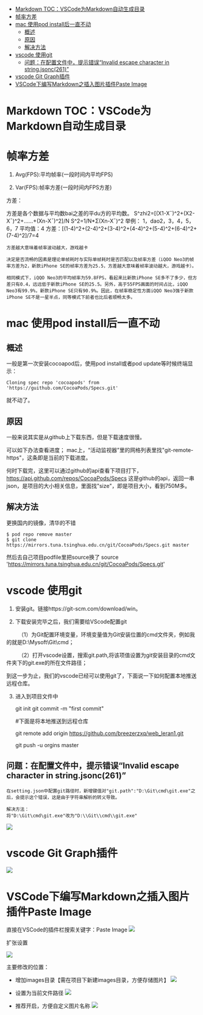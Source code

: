 <!-- TOC -->

- [Markdown TOC：VSCode为Markdown自动生成目录](#markdown-tocvscode为markdown自动生成目录)
- [帧率方差](#帧率方差)
- [mac 使用pod install后一直不动](#mac-使用pod-install后一直不动)
  - [概述](#概述)
  - [原因](#原因)
  - [解决方法](#解决方法)
- [vscode 使用git](#vscode-使用git)
  - [问题：在配置文件中，提示错误“Invalid escape character in string.jsonc(261)”](#问题在配置文件中提示错误invalid-escape-character-in-stringjsonc261)
- [vscode Git Graph插件](#vscode-git-graph插件)
- [VSCode下编写Markdown之插入图片插件Paste Image](#vscode下编写markdown之插入图片插件paste-image)

<!-- /TOC -->

# Markdown TOC：VSCode为Markdown自动生成目录

# 帧率方差

1) Avg(FPS):平均帧率(一段时间内平均FPS)

2) Var(FPS):帧率方差(一段时间内FPS方差)

方差：

方差是各个数据与平均数bai之差的平du方的平均数。
S^zhi2=[(X1-X¯)^2+(X2-X¯)^2+……+(Xn-X¯)^2]/N
S^2=1/N*Σ(Xn-X¯)^2
举例：
1，dao2，3，4，5，6，7
平均值：4
方差：[(1-4)^2+(2-4)^2+(3-4)^2+(4-4)^2+(5-4)^2+(6-4)^2+(7-4)^2]/7=4

    方差越大意味着帧率波动越大，游戏越卡

    决定是否流畅的因素是理论单帧耗时与实际单帧耗时是否匹配以及帧率方差（iQOO Neo3的帧率方差为2，新款iPhone SE的帧率方差为25.5，方差越大意味着帧率波动越大，游戏越卡）。

    相同模式下，iQQO Neo3的平均帧率为59.8FPS，看起来比新款iPhone SE多不了多少，但方差只有0.4，远远低于新款iPhone SE的25.5。另外，高于55FPS画面的时间占比，iQQO Neo3有99.9%，新款iPhone SE只有90.9%。因此，在帧率稳定性方面iQQO Neo3强于新款iPhone SE不是一星半点，同等模式下前者也比后者顺畅太多。


# mac 使用pod install后一直不动
## 概述
一般是第一次安装cocoapod后，使用pod install或者pod update等时候终端显示：

    Cloning spec repo 'cocoapods' from 'https://guithub.com/CocoaPods/Specs.git'

就不动了。

## 原因
一般来说其实是从github上下载东西，但是下载速度很慢。

可以如下办法查看进度；
mac上，“活动监视器”里的网格列表里找"git-remote-https"，这条即是当前的下载进度。

何时下载完，这里可以通过github的api查看下项目打下，https://api.github.com/repos/CocoaPods/Specs
这是github的api，返回一串json，是项目的大小相关信息，里面找"size"，即是项目大小，看到750M多。

## 解决方法
更换国内的镜像，清华的不错

    $ pod repo remove master
    $ git clone https://mirrors.tuna.tsinghua.edu.cn/git/CocoaPods/Specs.git master

然后去自己项目podfile里把source换了
    source 'https://mirrors.tuna.tsinghua.edu.cn/git/CocoaPods/Specs.git'

# vscode 使用git

1. 安装git。链接https://git-scm.com/download/win。

2. 下载安装完毕之后，我们需要给VScode配置git

        （1）为Git配置环境变量，环境变量值为Git安装位置的cmd文件夹，例如我的就是D:\Mysoft\Git\cmd；

        （2）打开vscode设置，搜索git.path,将该项值设置为git安装目录的cmd文件夹下的git.exe的所在文件路径；

到这一步为止，我们的vscode已经可以使用git了，下面说一下如何配置本地推送远程仓库。

3. 进入到项目文件中

    git init
    git commit -m "first commit"

    #下面是将本地推送到远程仓库
    
    git remote add origin https://github.com/breezerzxq/web_leran1.git
    
    git push -u orgins master


## 问题：在配置文件中，提示错误“Invalid escape character in string.jsonc(261)”

    在setting.json中配置git路径时，新增键值对"git.path":"D:\Git\cmd\git.exe"之后，会提示这个错误，这是由于字符串解析的转义导致。

    解决方法：
    将"D:\Git\cmd\git.exe"改为"D:\\Git\\cmd\\git.exe"

![](images/2020-09-14-11-33-24.png)


# vscode Git Graph插件

![](images/2020-09-14-11-59-03.png)


# VSCode下编写Markdown之插入图片插件Paste Image 
直接在VSCode的插件栏搜索关键字：Paste Image
![](images/2020-09-14-14-01-21.png)


扩张设置

![](images/2020-09-14-14-01-44.png)


主要修改的位置：
- 增加images目录【需在项目下新建images目录，方便存储图片】
![](images/2020-09-14-14-02-54.png)

- 设置为当前文件路径
![](images/2020-09-14-14-03-23.png)

- 推荐开启，方便自定义图片名称
![](images/2020-09-14-14-03-43.png)